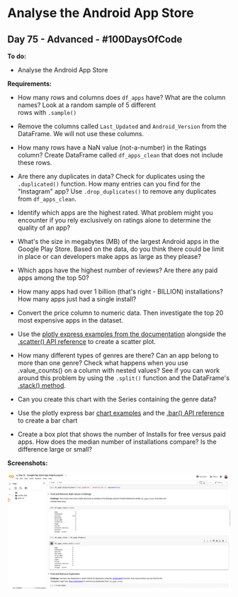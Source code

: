 # Analyse the Android App Store
## Day 75 - Advanced - \#100DaysOfCode

**To do:**
* Analyse the Android App Store

**Requirements:**
* How many rows and columns does `df_apps` have? What are the column names? Look at a random sample of 5 different  
  rows with `.sample()`

* Remove the columns called `Last_Updated` and `Android_Version` from the DataFrame. We will not use these columns. 

* How many rows have a NaN value (not-a-number) in the Ratings column? Create DataFrame called `df_apps_clean` that 
  does not include these rows. 

* Are there any duplicates in data? Check for duplicates using the `.duplicated()` function. How many entries can you 
  find for the "Instagram" app? Use `.drop_duplicates()` to remove any duplicates from `df_apps_clean`.

* Identify which apps are the highest rated. What problem might you encounter if you rely exclusively on ratings 
  alone to determine the quality of an app?

* What's the size in megabytes (MB) of the largest Android apps in the Google Play Store. Based on the data, do you 
  think there could be limit in place or can developers make apps as large as they please? 

* Which apps have the highest number of reviews? Are there any paid apps among the top 50?

* How many apps had over 1 billion (that's right - BILLION) installations? How many apps just had a single install? 

* Convert the price column to numeric data. Then investigate the top 20 most expensive apps in the dataset.
 
* Use the [plotly express examples from the documentation](https://plotly.com/python/line-and-scatter/) alongside 
  the [.scatter() API reference](https://plotly.com/python-api-reference/generated/plotly.express.scatter.html) to 
  create a scatter plot. 

* How many different types of genres are there? Can an app belong to more than one genre? Check what happens when 
  you use .value_counts() on a column with nested values? See if you can work around this problem by using the 
  `.split()` function and the DataFrame's 
  [.stack() method](https://pandas.pydata.org/pandas-docs/stable/reference/api/pandas.DataFrame.stack.html). 

* Can you create this chart with the Series containing the genre data? 

* Use the plotly express bar 
  [chart examples](https://plotly.com/python/bar-charts/#bar-chart-with-sorted-or-ordered-categories) and the 
  [.bar() API reference](https://plotly.com/python-api-reference/generated/plotly.express.bar.html#plotly.express.bar) 
  to create a bar chart

* Create a box plot that shows the number of Installs for free versus paid apps. How does the median number of 
  installations compare? Is the difference large or small?
  
**Screenshots:**

![](https://github.com/adrianurdar/100DaysOfCode-Bootcamp/blob/main/Day-075/screenshots/screencapture-colab-research-google-drive-1c-8VHHq0Wa5n90C-MPskHZEroP6i5nPE-2021-01-06-14_41_20.png)

